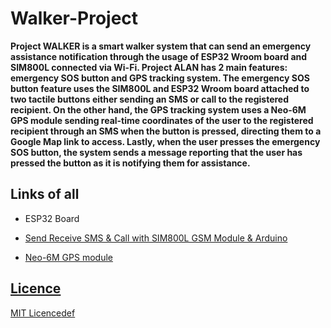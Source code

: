 # Walker-Project

<p><strong> Project WALKER is a smart walker system that can send an emergency assistance notification through the usage of ESP32 Wroom board and SIM800L connected via Wi-Fi. Project ALAN has 2 main features: emergency SOS button and GPS tracking system. The emergency SOS button feature uses the SIM800L and ESP32 Wroom board attached to two tactile buttons either sending an SMS or call to the registered recipient. On the other hand, the GPS tracking system uses a Neo-6M GPS module sending real-time coordinates of the user to the registered recipient through an SMS when the button is pressed, directing them to a Google Map link to access. Lastly, when the user presses the emergency SOS button, the system sends a message reporting that the user has pressed the button as it is notifying them for assistance.
</strong></p>

## Links of all 
* ESP32 Board 
<a href="https://randomnerdtutorials.com/getting-started-with-esp32/#esp32-intro">

* Send Receive SMS & Call with SIM800L GSM Module & Arduino 
<a href="https://lastminuteengineers.com/sim800l-gsm-module-arduino-tutorial/">

* Neo-6M GPS module
<a href="https://lastminuteengineers.com/neo6m-gps-arduino-tutorial/">


## Licence 

[MIT Licence](LICENCE)[def]

[def]: LICENCE